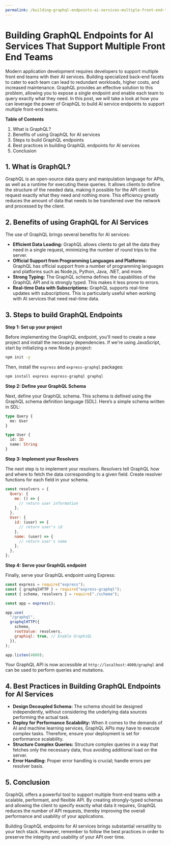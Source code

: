 ```yaml
---
permalink: /building-graphql-endpoints-ai-services-multiple-front-end-teams/
---
```


# Building GraphQL Endpoints for AI Services That Support Multiple Front End Teams

Modern application development requires developers to support multiple front end teams with their AI services. Building specialized back-end facets to cater to each team can lead to redundant workloads, higher costs, and increased maintenance. GraphQL provides an effective solution to this problem, allowing you to expose a single endpoint and enable each team to query exactly what they need. In this post, we will take a look at how you can leverage the power of GraphQL to build AI service endpoints to support multiple front-end teams.

**Table of Contents**

1. What is GraphQL?
2. Benefits of using GraphQL for AI services
3. Steps to build GraphQL endpoints
4. Best practices in building GraphQL endpoints for AI services
5. Conclusion

## 1. What is GraphQL?

GraphQL is an open-source data query and manipulation language for APIs, as well as a runtime for executing these queries. It allows clients to define the structure of the needed data, making it possible for the API client to request exactly what they need and nothing more. This efficiency greatly reduces the amount of data that needs to be transferred over the network and processed by the client.

## 2. Benefits of using GraphQL for AI Services

The use of GraphQL brings several benefits for AI services:

- **Efficient Data Loading:** GraphQL allows clients to get all the data they need in a single request, minimizing the number of round trips to the server.
- **Official Support from Programming Languages and Platforms:** GraphQL has official support from a number of programming languages and platforms such as Node.js, Python, Java, .NET, and more.
- **Strong Typing:** The GraphQL schema defines the capabilities of the GraphQL API and is strongly typed. This makes it less prone to errors.
- **Real-time Data with Subscriptions:** GraphQL supports real-time updates with subscriptions. This is particularly useful when working with AI services that need real-time data.

## 3. Steps to build GraphQL Endpoints

**Step 1: Set up your project**

Before implementing the GraphQL endpoint, you'll need to create a new project and install the necessary dependencies. If we're using JavaScript, start by initializing a new Node.js project:

```bash
npm init -y
```

Then, install the `express` and `express-graphql` packages:

```bash
npm install express express-graphql graphql
```

**Step 2: Define your GraphQL Schema**

Next, define your GraphQL schema. This schema is defined using the GraphQL schema definition language (SDL). Here’s a simple schema written in SDL:

```graphql
type Query {
  me: User
}

type User {
  id: ID
  name: String
}
```

**Step 3: Implement your Resolvers**

The next step is to implement your resolvers. Resolvers tell GraphQL how and where to fetch the data corresponding to a given field. Create resolver functions for each field in your schema.

```js
const resolvers = {
  Query: {
    me: () => {
      // return user information
    },
  },
  User: {
    id: (user) => {
      // return user's id
    },
    name: (user) => {
      // return user's name
    },
  },
};
```

**Step 4: Serve your GraphQL endpoint**

Finally, serve your GraphQL endpoint using Express:

```js
const express = require("express");
const { graphqlHTTP } = require("express-graphql");
const { schema, resolvers } = require("./schema");

const app = express();

app.use(
  "/graphql",
  graphqlHTTP({
    schema,
    rootValue: resolvers,
    graphiql: true, // Enable GraphiQL
  }),
);

app.listen(4000);
```

Your GraphQL API is now accessible at `http://localhost:4000/graphql` and can be used to perform queries and mutations.

## 4. Best Practices in Building GraphQL Endpoints for AI Services

- **Design Decoupled Schema:** The schema should be designed independently, without considering the underlying data sources performing the actual task.
- **Deploy for Performance Scalability:** When it comes to the demands of AI and machine learning services, GraphQL APIs may have to execute complex tasks. Therefore, ensure your deployment is set for performance scalability.
- **Structure Complex Queries:** Structure complex queries in a way that fetches only the necessary data, thus avoiding additional load on the server.
- **Error Handling:** Proper error handling is crucial; handle errors per resolver basis.

## 5. Conclusion

GraphQL offers a powerful tool to support multiple front-end teams with a scalable, performant, and flexible API. By creating strongly-typed schemas and allowing the client to specify exactly what data it requires, GraphQL reduces the number of API requests, thereby improving the overall performance and usability of your applications.

Building GraphQL endpoints for AI services brings substantial versatility to your tech stack. However, remember to follow the best practices in order to preserve the integrity and usability of your API over time.
